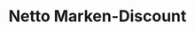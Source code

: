 ---
title: "Netto Marken-Discount"
url: /weilheim-an-der-teck/netto-marken-discount/
shop: Supermarkt
---